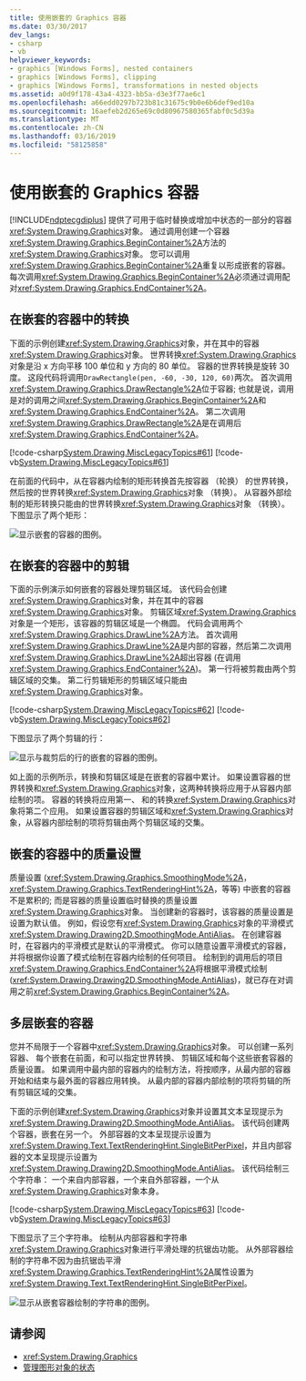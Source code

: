 ```yaml
---
title: 使用嵌套的 Graphics 容器
ms.date: 03/30/2017
dev_langs:
- csharp
- vb
helpviewer_keywords:
- graphics [Windows Forms], nested containers
- graphics [Windows Forms], clipping
- graphics [Windows Forms], transformations in nested objects
ms.assetid: a0d9f178-43a4-4323-bb5a-d3e3f77ae6c1
ms.openlocfilehash: a66edd0297b723b81c31675c9b0e6b6def9ed10a
ms.sourcegitcommit: 16aefeb2d265e69c0d80967580365fabf0c5d39a
ms.translationtype: MT
ms.contentlocale: zh-CN
ms.lasthandoff: 03/16/2019
ms.locfileid: "58125858"
---
```

# <a name="using-nested-graphics-containers"></a>使用嵌套的 Graphics 容器
[!INCLUDE[ndptecgdiplus](../../../../includes/ndptecgdiplus-md.md)] 提供了可用于临时替换或增加中状态的一部分的容器<xref:System.Drawing.Graphics>对象。 通过调用创建一个容器<xref:System.Drawing.Graphics.BeginContainer%2A>方法的<xref:System.Drawing.Graphics>对象。 您可以调用<xref:System.Drawing.Graphics.BeginContainer%2A>重复以形成嵌套的容器。 每次调用<xref:System.Drawing.Graphics.BeginContainer%2A>必须通过调用配对<xref:System.Drawing.Graphics.EndContainer%2A>。  
  
## <a name="transformations-in-nested-containers"></a>在嵌套的容器中的转换  
 下面的示例创建<xref:System.Drawing.Graphics>对象，并在其中的容器<xref:System.Drawing.Graphics>对象。 世界转换<xref:System.Drawing.Graphics>对象是沿 x 方向平移 100 单位和 y 方向的 80 单位。 容器的世界转换是旋转 30 度。 这段代码将调用`DrawRectangle(pen, -60, -30, 120, 60)`两次。 首次调用<xref:System.Drawing.Graphics.DrawRectangle%2A>位于容器; 也就是说，调用是对的调用之间<xref:System.Drawing.Graphics.BeginContainer%2A>和<xref:System.Drawing.Graphics.EndContainer%2A>。 第二次调用<xref:System.Drawing.Graphics.DrawRectangle%2A>是在调用后<xref:System.Drawing.Graphics.EndContainer%2A>。  
  
 [!code-csharp[System.Drawing.MiscLegacyTopics#61](~/samples/snippets/csharp/VS_Snippets_Winforms/System.Drawing.MiscLegacyTopics/CS/Class1.cs#61)]
 [!code-vb[System.Drawing.MiscLegacyTopics#61](~/samples/snippets/visualbasic/VS_Snippets_Winforms/System.Drawing.MiscLegacyTopics/VB/Class1.vb#61)]  
  
 在前面的代码中，从在容器内绘制的矩形转换首先按容器 （轮换） 的世界转换，然后按的世界转换<xref:System.Drawing.Graphics>对象 （转换）。 从容器外部绘制的矩形转换只能由的世界转换<xref:System.Drawing.Graphics>对象 （转换）。 下图显示了两个矩形： 
  
 ![显示嵌套的容器的图例。](./media/using-nested-graphics-containers/nested-containers-illustration.png)  
  
## <a name="clipping-in-nested-containers"></a>在嵌套的容器中的剪辑  
 下面的示例演示如何嵌套的容器处理剪辑区域。 该代码会创建<xref:System.Drawing.Graphics>对象，并在其中的容器<xref:System.Drawing.Graphics>对象。 剪辑区域<xref:System.Drawing.Graphics>对象是一个矩形，该容器的剪辑区域是一个椭圆。 代码会调用两个<xref:System.Drawing.Graphics.DrawLine%2A>方法。 首次调用<xref:System.Drawing.Graphics.DrawLine%2A>是内部的容器，然后第二次调用<xref:System.Drawing.Graphics.DrawLine%2A>超出容器 (在调用<xref:System.Drawing.Graphics.EndContainer%2A>)。 第一行将被剪裁由两个剪辑区域的交集。 第二行剪辑矩形的剪辑区域只能由<xref:System.Drawing.Graphics>对象。  
  
 [!code-csharp[System.Drawing.MiscLegacyTopics#62](~/samples/snippets/csharp/VS_Snippets_Winforms/System.Drawing.MiscLegacyTopics/CS/Class1.cs#62)]
 [!code-vb[System.Drawing.MiscLegacyTopics#62](~/samples/snippets/visualbasic/VS_Snippets_Winforms/System.Drawing.MiscLegacyTopics/VB/Class1.vb#62)]  
  
 下图显示了两个剪辑的行：
  
 ![显示与裁剪后的行的嵌套的容器的图例。](./media/using-nested-graphics-containers/nested-container-clipped-lines.png)  
  
 如上面的示例所示，转换和剪辑区域是在嵌套的容器中累计。 如果设置容器的世界转换和<xref:System.Drawing.Graphics>对象，这两种转换将应用于从容器内部绘制的项。 容器的转换将应用第一、 和的转换<xref:System.Drawing.Graphics>对象将第二个应用。 如果设置容器的剪辑区域和<xref:System.Drawing.Graphics>对象，从容器内部绘制的项将剪辑由两个剪辑区域的交集。  
  
## <a name="quality-settings-in-nested-containers"></a>嵌套的容器中的质量设置  
 质量设置 (<xref:System.Drawing.Graphics.SmoothingMode%2A>， <xref:System.Drawing.Graphics.TextRenderingHint%2A>，等等) 中嵌套的容器不是累积的; 而是容器的质量设置临时替换的质量设置<xref:System.Drawing.Graphics>对象。 当创建新的容器时，该容器的质量设置是设置为默认值。 例如，假设您有<xref:System.Drawing.Graphics>对象的平滑模式<xref:System.Drawing.Drawing2D.SmoothingMode.AntiAlias>。 在创建容器时，在容器内的平滑模式是默认的平滑模式。 你可以随意设置平滑模式的容器，并将根据你设置了模式绘制在容器内绘制的任何项目。 绘制到的调用后的项目<xref:System.Drawing.Graphics.EndContainer%2A>将根据平滑模式绘制 (<xref:System.Drawing.Drawing2D.SmoothingMode.AntiAlias>)，就已存在对调用之前<xref:System.Drawing.Graphics.BeginContainer%2A>。  
  
## <a name="several-layers-of-nested-containers"></a>多层嵌套的容器  
 您并不局限于一个容器中<xref:System.Drawing.Graphics>对象。 可以创建一系列容器、 每个嵌套在前面，和可以指定世界转换、 剪辑区域和每个这些嵌套容器的质量设置。 如果调用中最内部的容器内的绘制方法，将按顺序，从最内部的容器开始和结束与最外面的容器应用转换。 从最内部的容器内部绘制的项将剪辑的所有剪辑区域的交集。  
  
 下面的示例创建<xref:System.Drawing.Graphics>对象并设置其文本呈现提示为<xref:System.Drawing.Drawing2D.SmoothingMode.AntiAlias>。 该代码创建两个容器，嵌套在另一个。 外部容器的文本呈现提示设置为<xref:System.Drawing.Text.TextRenderingHint.SingleBitPerPixel>，并且内部容器的文本呈现提示设置为<xref:System.Drawing.Drawing2D.SmoothingMode.AntiAlias>。 该代码绘制三个字符串： 一个来自内部容器，一个来自外部容器，一个从<xref:System.Drawing.Graphics>对象本身。  
  
 [!code-csharp[System.Drawing.MiscLegacyTopics#63](~/samples/snippets/csharp/VS_Snippets_Winforms/System.Drawing.MiscLegacyTopics/CS/Class1.cs#63)]
 [!code-vb[System.Drawing.MiscLegacyTopics#63](~/samples/snippets/visualbasic/VS_Snippets_Winforms/System.Drawing.MiscLegacyTopics/VB/Class1.vb#63)]  
  
 下图显示了三个字符串。 绘制从内部容器和字符串<xref:System.Drawing.Graphics>对象进行平滑处理的抗锯齿功能。 从外部容器绘制的字符串不因为由抗锯齿平滑<xref:System.Drawing.Graphics.TextRenderingHint%2A>属性设置为<xref:System.Drawing.Text.TextRenderingHint.SingleBitPerPixel>。  
  
 ![显示从嵌套容器绘制的字符串的图例。](./media/using-nested-graphics-containers/nested-containers-three-strings.png)  
  
## <a name="see-also"></a>请参阅
- <xref:System.Drawing.Graphics>
- [管理图形对象的状态](managing-the-state-of-a-graphics-object.md)

